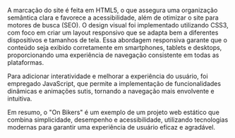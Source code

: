 A marcação do site é feita em HTML5, o que assegura uma organização semântica clara e favorece a acessibilidade, além de otimizar o site para motores de busca (SEO). O design visual foi implementado utilizando CSS3, com foco em criar um layout responsivo que se adapta bem a diferentes dispositivos e tamanhos de tela. Essa abordagem responsiva garante que o conteúdo seja exibido corretamente em smartphones, tablets e desktops, proporcionando uma experiência de navegação consistente em todas as plataformas.

Para adicionar interatividade e melhorar a experiência do usuário, foi empregado JavaScript, que permite a implementação de funcionalidades dinâmicas e animações sutis, tornando a navegação mais envolvente e intuitiva.

Em resumo, o "On Bikers" é um exemplo de um projeto web estático que combina simplicidade, desempenho e acessibilidade, utilizando tecnologias modernas para garantir uma experiência de usuário eficaz e agradável.
